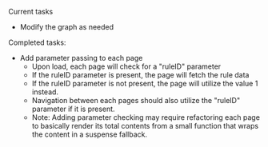 
Current tasks

- Modify the graph as needed

Completed tasks:
- Add parameter passing to each page
    - Upon load, each page will check for a "ruleID" parameter
    - If the ruleID parameter is present, the page will fetch the rule data 
    - If the ruleID parameter is not present, the page will utilize the value 1 instead.
    - Navigation between each pages should also utilize the "ruleID" parameter if it is present.
    - Note: Adding parameter checking may require refactoring each page to basically render its total contents from a small function that wraps the content in a suspense fallback.

